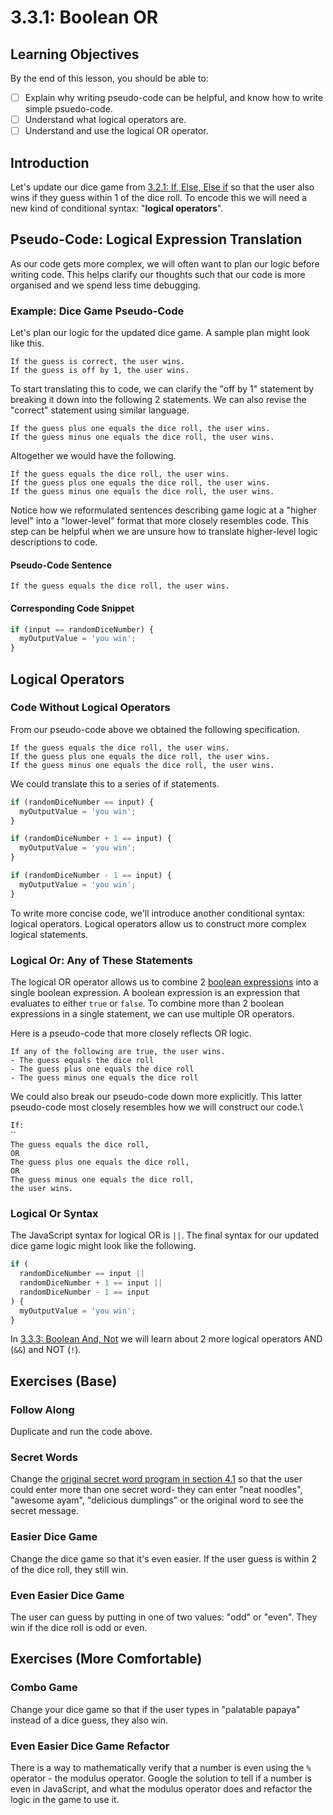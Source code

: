 # 3.3.1: Boolean OR

## Learning Objectives

By the end of this lesson, you should be able to:

* [ ] Explain why writing pseudo-code can be helpful, and know how to write simple psuedo-code.
* [ ] Understand what logical operators are.
* [ ] Understand and use the logical OR operator.

## Introduction

Let's update our dice game from [3.2.1: If, Else, Else if](../3.2-conditionals/3.2.1-if-else-else-if.md#dice-game-logic) so that the user also wins if they guess within 1 of the dice roll. To encode this we will need a new kind of conditional syntax: "**logical operators**".

## Pseudo-Code: Logical Expression Translation

As our code gets more complex, we will often want to plan our logic before writing code. This helps clarify our thoughts such that our code is more organised and we spend less time debugging.

### Example: Dice Game Pseudo-Code

Let's plan our logic for the updated dice game. A sample plan might look like this.

`If the guess is correct, the user wins.`\
`If the guess is off by 1, the user wins.`

To start translating this to code, we can clarify the "off by 1" statement by breaking it down into the following 2 statements. We can also revise the "correct" statement using similar language.

`If the guess plus one equals the dice roll, the user wins.`\
`If the guess minus one equals the dice roll, the user wins.`

Altogether we would have the following.

`If the guess equals the dice roll, the user wins.`\
`If the guess plus one equals the dice roll, the user wins.`\
`If the guess minus one equals the dice roll, the user wins.`

Notice how we reformulated sentences describing game logic at a "higher level" into a "lower-level" format that more closely resembles code. This step can be helpful when we are unsure how to translate higher-level logic descriptions to code.

#### Pseudo-Code Sentence

`If the guess equals the dice roll, the user wins.`

#### Corresponding Code Snippet

```javascript
if (input == randomDiceNumber) {
  myOutputValue = 'you win';
}
```

## Logical Operators

### Code Without Logical Operators

From our pseudo-code above we obtained the following specification.

`If the guess equals the dice roll, the user wins.` \
`If the guess plus one equals the dice roll, the user wins.`\
`If the guess minus one equals the dice roll, the user wins.`

We could translate this to a series of if statements.

```javascript
if (randomDiceNumber == input) {
  myOutputValue = 'you win';
}

if (randomDiceNumber + 1 == input) {
  myOutputValue = 'you win';
}

if (randomDiceNumber - 1 == input) {
  myOutputValue = 'you win';
}
```

To write more concise code, we'll introduce another conditional syntax: logical operators. Logical operators allow us to construct more complex logical statements.

### Logical Or: Any of These Statements

The logical OR operator allows us to combine 2 [boolean expressions](https://en.wikipedia.org/wiki/Boolean\_expression) into a single boolean expression. A boolean expression is an expression that evaluates to either `true` or `false`. To combine more than 2 boolean expressions in a single statement, we can use multiple OR operators.

Here is a pseudo-code that more closely reflects OR logic.

`If any of the following are true, the user wins.`\
`- The guess equals the dice roll`\
`- The guess plus one equals the dice roll`\
`- The guess minus one equals the dice roll`

We could also break our pseudo-code down more explicitly. This latter pseudo-code most closely resembles how we will construct our code.\


`If:`\
``\
`The guess equals the dice roll,`\
`OR`\
`The guess plus one equals the dice roll,`\
`OR`\
`The guess minus one equals the dice roll,`\
`the user wins.`

### Logical Or Syntax

The JavaScript syntax for logical OR is `||`. The final syntax for our updated dice game logic might look like the following.

```javascript
if (
  randomDiceNumber == input ||
  randomDiceNumber + 1 == input ||
  randomDiceNumber - 1 == input
) {
  myOutputValue = 'you win';
}
```

In [3.3.3: Boolean And, Not](3.3.3-boolean-and-not.md) we will learn about 2 more logical operators AND (`&&`) and NOT (`!`).

## Exercises (Base)

### Follow Along

Duplicate and run the code above.

### **Secret Words**

Change the [original secret word program in section 4.1](https://basics.rocketacademy.co/6-conditional-logic/6.1-intro-to-logic#simple-conditional-example-secret-phrase) so that the user could enter more than one secret word- they can enter "neat noodles", "awesome ayam", "delicious dumplings" or the original word to see the secret message.

### **Easier Dice Game**

Change the dice game so that it's even easier. If the user guess is within 2 of the dice roll, they still win.

### **Even Easier Dice Game**

The user can guess by putting in one of two values: "odd" or "even". They win if the dice roll is odd or even.

## Exercises (More Comfortable)

### **Combo Game**

Change your dice game so that if the user types in "palatable papaya" instead of a dice guess, they also win.

### **Even Easier Dice Game Refactor**

There is a way to mathematically verify that a number is even using the `%` operator - the modulus operator. Google the solution to tell if a number is even in JavaScript, and what the modulus operator does and refactor the logic in the game to use it.
